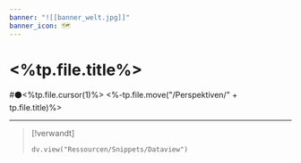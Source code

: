 ```yaml
---
banner: "![[banner_welt.jpg]]"
banner_icon: 🗺️
---
```


# <%tp.file.title%>

#⚫<%tp.file.cursor(1)%>
<%-tp.file.move("/Perspektiven/" + tp.file.title)%>

---

> [!verwandt]
> ```dataviewjs
> dv.view("Ressourcen/Snippets/Dataview")
> ```